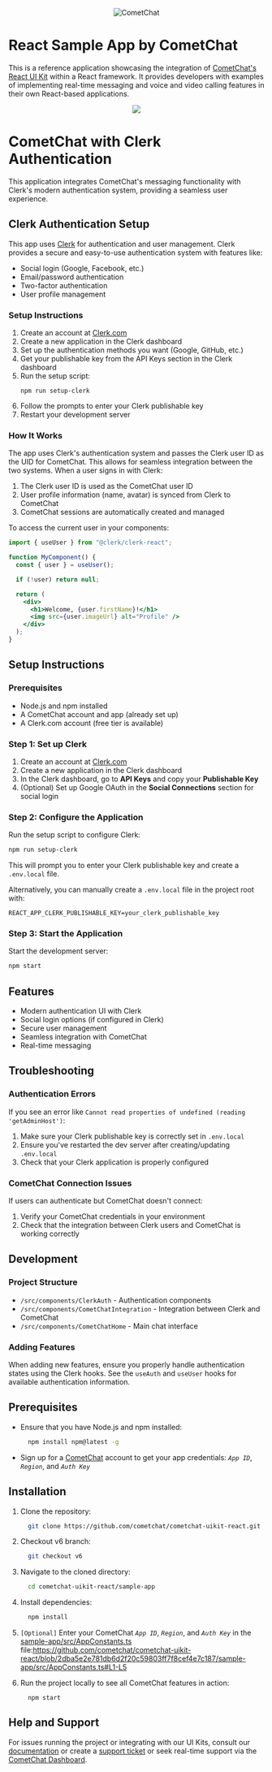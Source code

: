 <p align="center">
  <img alt="CometChat" src="https://assets.cometchat.io/website/images/logos/banner.png">
</p>

# React Sample App by CometChat

This is a reference application showcasing the integration of [CometChat's React UI Kit](https://www.cometchat.com/docs/ui-kit/react/v6/overview) within a React framework. It provides developers with examples of implementing real-time messaging and voice and video calling features in their own React-based applications.

<div style="display: flex; align-items: center; justify-content: center">
   <img src="../screenshots/sample_app_overview.png" />
</div>

# CometChat with Clerk Authentication

This application integrates CometChat's messaging functionality with Clerk's modern authentication system, providing a seamless user experience.

## Clerk Authentication Setup

This app uses [Clerk](https://clerk.com) for authentication and user management. Clerk provides a secure and easy-to-use authentication system with features like:

- Social login (Google, Facebook, etc.)
- Email/password authentication
- Two-factor authentication
- User profile management

### Setup Instructions

1. Create an account at [Clerk.com](https://clerk.com)
2. Create a new application in the Clerk dashboard
3. Set up the authentication methods you want (Google, GitHub, etc.)
4. Get your publishable key from the API Keys section in the Clerk dashboard
5. Run the setup script:
   ```
   npm run setup-clerk
   ```
6. Follow the prompts to enter your Clerk publishable key
7. Restart your development server

### How It Works

The app uses Clerk's authentication system and passes the Clerk user ID as the UID for CometChat. This allows for seamless integration between the two systems. When a user signs in with Clerk:

1. The Clerk user ID is used as the CometChat user ID
2. User profile information (name, avatar) is synced from Clerk to CometChat
3. CometChat sessions are automatically created and managed

To access the current user in your components:

```jsx
import { useUser } from "@clerk/clerk-react";

function MyComponent() {
  const { user } = useUser();

  if (!user) return null;

  return (
    <div>
      <h1>Welcome, {user.firstName}!</h1>
      <img src={user.imageUrl} alt="Profile" />
    </div>
  );
}
```

## Setup Instructions

### Prerequisites

- Node.js and npm installed
- A CometChat account and app (already set up)
- A Clerk.com account (free tier is available)

### Step 1: Set up Clerk

1. Create an account at [Clerk.com](https://clerk.com)
2. Create a new application in the Clerk dashboard
3. In the Clerk dashboard, go to **API Keys** and copy your **Publishable Key**
4. (Optional) Set up Google OAuth in the **Social Connections** section for social login

### Step 2: Configure the Application

Run the setup script to configure Clerk:

```bash
npm run setup-clerk
```

This will prompt you to enter your Clerk publishable key and create a `.env.local` file.

Alternatively, you can manually create a `.env.local` file in the project root with:

```
REACT_APP_CLERK_PUBLISHABLE_KEY=your_clerk_publishable_key
```

### Step 3: Start the Application

Start the development server:

```bash
npm start
```

## Features

- Modern authentication UI with Clerk
- Social login options (if configured in Clerk)
- Secure user management
- Seamless integration with CometChat
- Real-time messaging

## Troubleshooting

### Authentication Errors

If you see an error like `Cannot read properties of undefined (reading 'getAdminHost')`:

1. Make sure your Clerk publishable key is correctly set in `.env.local`
2. Ensure you've restarted the dev server after creating/updating `.env.local`
3. Check that your Clerk application is properly configured

### CometChat Connection Issues

If users can authenticate but CometChat doesn't connect:

1. Verify your CometChat credentials in your environment
2. Check that the integration between Clerk users and CometChat is working correctly

## Development

### Project Structure

- `/src/components/ClerkAuth` - Authentication components
- `/src/components/CometChatIntegration` - Integration between Clerk and CometChat
- `/src/components/CometChatHome` - Main chat interface

### Adding Features

When adding new features, ensure you properly handle authentication states using the Clerk hooks. See the `useAuth` and `useUser` hooks for available authentication information.

## Prerequisites

- Ensure that you have Node.js and npm installed:

  ```sh
    npm install npm@latest -g
  ```

- Sign up for a [CometChat](https://app.cometchat.com/) account to get your app credentials: _`App ID`_, _`Region`_, and _`Auth Key`_

## Installation

1. Clone the repository:

   ```sh
     git clone https://github.com/cometchat/cometchat-uikit-react.git
   ```

2. Checkout v6 branch:

   ```sh
     git checkout v6
   ```

3. Navigate to the cloned directory:
   ```sh
     cd cometchat-uikit-react/sample-app
   ```
4. Install dependencies:
   ```sh
     npm install
   ```
5. `[Optional]` Enter your CometChat _`App ID`_, _`Region`_, and _`Auth Key`_ in the [sample-app/src/AppConstants.ts](https://github.com/cometchat/cometchat-sample-app-react/blob/v6/sample-app/src/AppConstants.ts) file:https://github.com/cometchat/cometchat-uikit-react/blob/2dba5e2e781db6d2f20c59803ff7f8cef4e7c187/sample-app/src/AppConstants.ts#L1-L5

6. Run the project locally to see all CometChat features in action:
   ```
     npm start
   ```

## Help and Support

For issues running the project or integrating with our UI Kits, consult our [documentation](https://www.cometchat.com/docs/ui-kit/react/v6/integration) or create a [support ticket](https://help.cometchat.com/hc/en-us) or seek real-time support via the [CometChat Dashboard](http://app.cometchat.com/).
